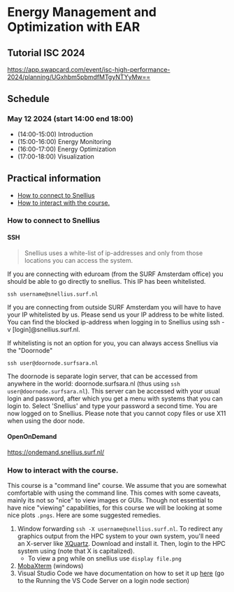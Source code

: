 # Energy Management and Optimization with EAR
## Tutorial ISC 2024
https://app.swapcard.com/event/isc-high-performance-2024/planning/UGxhbm5pbmdfMTgyNTYyMw==

## Schedule
### May 12 2024 (start 14:00 end 18:00)
- (14:00-15:00) Introduction 
- (15:00-16:00) Energy Monitoring
- (16:00-17:00) Energy Optimization
- (17:00-18:00) Visualization

## Practical information
- [How to connect to Snellius](#how-to-connect-to-snellius)
- [How to interact with the course.](#how-to-interact-with-the-course)

### How to connect to Snellius

#### SSH
>Snellius uses a white-list of ip-addresses and only from those locations you can access the system. 

If you are connecting with eduroam (from the SURF Amsterdam office) you should be able to go directly to snellius. This IP has been whitelisted. 
```
ssh username@snellius.surf.nl
```

If you are connecting from outside SURF Amsterdam you will have to have your IP whitelisted by us. Please send us your IP address to be white listed. 
You can find the blocked ip-address when logging in to Snellius using ssh -v [login]@snellius.surf.nl.

If whitelisting is not an option for you, you can always access Snellius via the "Doornode"
```
ssh user@doornode.surfsara.nl
```
The doornode is separate login server, that can be accessed from anywhere in the world: doornode.surfsara.nl (thus using `ssh user@doornode.surfsara.nl`). This server can be accessed with your usual login and password, after which you get a menu with systems that you can login to. Select 'Snellius' and type your password a second time. You are now logged on to Snellius. Please note that you cannot copy files or use X11 when using the door node.

#### OpenOnDemand

https://ondemand.snellius.surf.nl/


### How to interact with the course.

This course is a "command line" course. We assume that you are somewhat comfortable with using the command line. This comes with some caveats, mainly its not so "nice" to view images or GUIs. Though not essential to have nice "viewing" capabilities, for this course we will be looking at some nice plots `.pngs`. Here are some suggested remedies.

1. Window forwarding `ssh -X username@snellius.surf.nl`. To redirect any graphics output from the HPC system to your own system, you'll need an X-server like [XQuartz](https://www.xquartz.org). Download and install it. Then, login to the HPC system using (note that X is capitalized). 
   - To view a png while on snellius use `display file.png`
2. [MobaXterm](https://mobaxterm.mobatek.net) (windows) 
3. Visual Studio Code we have documentation on how to set it up [here](https://servicedesk.surf.nl/wiki/display/WIKI/Visual+Studio+Code+for+remote+development) (go to the Running the VS Code Server on a login node section)


